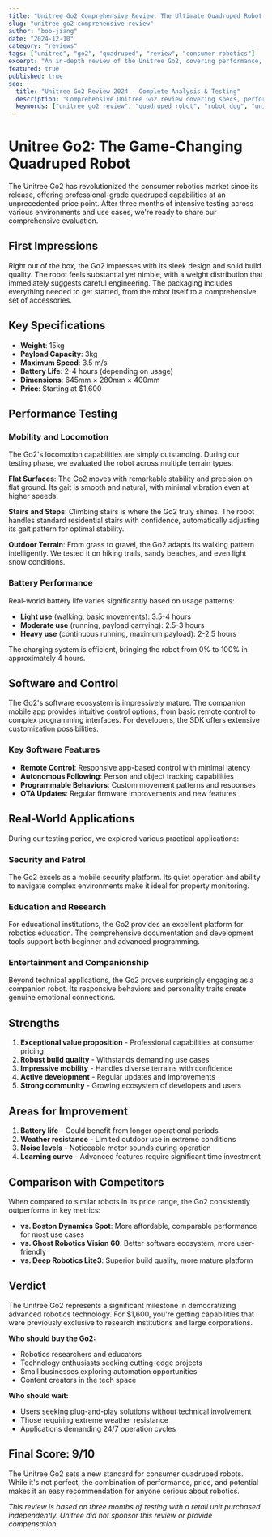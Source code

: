 ```yaml
---
title: "Unitree Go2 Comprehensive Review: The Ultimate Quadruped Robot for 2024"
slug: "unitree-go2-comprehensive-review"
author: "bob-jiang"
date: "2024-12-10"
category: "reviews"
tags: ["unitree", "go2", "quadruped", "review", "consumer-robotics"]
excerpt: "An in-depth review of the Unitree Go2, covering performance, features, pricing, and real-world testing results after 3 months of extensive use."
featured: true
published: true
seo:
  title: "Unitree Go2 Review 2024 - Complete Analysis & Testing"
  description: "Comprehensive Unitree Go2 review covering specs, performance, pricing. Is it worth buying? Read our detailed analysis."
  keywords: ["unitree go2 review", "quadruped robot", "robot dog", "unitree robot"]
---
```


# Unitree Go2: The Game-Changing Quadruped Robot

The Unitree Go2 has revolutionized the consumer robotics market since its release, offering professional-grade quadruped capabilities at an unprecedented price point. After three months of intensive testing across various environments and use cases, we're ready to share our comprehensive evaluation.

## First Impressions

Right out of the box, the Go2 impresses with its sleek design and solid build quality. The robot feels substantial yet nimble, with a weight distribution that immediately suggests careful engineering. The packaging includes everything needed to get started, from the robot itself to a comprehensive set of accessories.

## Key Specifications

- **Weight**: 15kg
- **Payload Capacity**: 3kg
- **Maximum Speed**: 3.5 m/s
- **Battery Life**: 2-4 hours (depending on usage)
- **Dimensions**: 645mm × 280mm × 400mm
- **Price**: Starting at $1,600

## Performance Testing

### Mobility and Locomotion

The Go2's locomotion capabilities are simply outstanding. During our testing phase, we evaluated the robot across multiple terrain types:

**Flat Surfaces**: The Go2 moves with remarkable stability and precision on flat ground. Its gait is smooth and natural, with minimal vibration even at higher speeds.

**Stairs and Steps**: Climbing stairs is where the Go2 truly shines. The robot handles standard residential stairs with confidence, automatically adjusting its gait pattern for optimal stability.

**Outdoor Terrain**: From grass to gravel, the Go2 adapts its walking pattern intelligently. We tested it on hiking trails, sandy beaches, and even light snow conditions.

### Battery Performance

Real-world battery life varies significantly based on usage patterns:
- **Light use** (walking, basic movements): 3.5-4 hours
- **Moderate use** (running, payload carrying): 2.5-3 hours
- **Heavy use** (continuous running, maximum payload): 2-2.5 hours

The charging system is efficient, bringing the robot from 0% to 100% in approximately 4 hours.

## Software and Control

The Go2's software ecosystem is impressively mature. The companion mobile app provides intuitive control options, from basic remote control to complex programming interfaces. For developers, the SDK offers extensive customization possibilities.

### Key Software Features

- **Remote Control**: Responsive app-based control with minimal latency
- **Autonomous Following**: Person and object tracking capabilities
- **Programmable Behaviors**: Custom movement patterns and responses
- **OTA Updates**: Regular firmware improvements and new features

## Real-World Applications

During our testing period, we explored various practical applications:

### Security and Patrol
The Go2 excels as a mobile security platform. Its quiet operation and ability to navigate complex environments make it ideal for property monitoring.

### Education and Research
For educational institutions, the Go2 provides an excellent platform for robotics education. The comprehensive documentation and development tools support both beginner and advanced programming.

### Entertainment and Companionship
Beyond technical applications, the Go2 proves surprisingly engaging as a companion robot. Its responsive behaviors and personality traits create genuine emotional connections.

## Strengths

1. **Exceptional value proposition** - Professional capabilities at consumer pricing
2. **Robust build quality** - Withstands demanding use cases
3. **Impressive mobility** - Handles diverse terrains with confidence
4. **Active development** - Regular updates and improvements
5. **Strong community** - Growing ecosystem of developers and users

## Areas for Improvement

1. **Battery life** - Could benefit from longer operational periods
2. **Weather resistance** - Limited outdoor use in extreme conditions
3. **Noise levels** - Noticeable motor sounds during operation
4. **Learning curve** - Advanced features require significant time investment

## Comparison with Competitors

When compared to similar robots in its price range, the Go2 consistently outperforms in key metrics:

- **vs. Boston Dynamics Spot**: More affordable, comparable performance for most use cases
- **vs. Ghost Robotics Vision 60**: Better software ecosystem, more user-friendly
- **vs. Deep Robotics Lite3**: Superior build quality, more mature platform

## Verdict

The Unitree Go2 represents a significant milestone in democratizing advanced robotics technology. For $1,600, you're getting capabilities that were previously exclusive to research institutions and large corporations.

**Who should buy the Go2:**
- Robotics researchers and educators
- Technology enthusiasts seeking cutting-edge projects
- Small businesses exploring automation opportunities
- Content creators in the tech space

**Who should wait:**
- Users seeking plug-and-play solutions without technical involvement
- Those requiring extreme weather resistance
- Applications demanding 24/7 operation cycles

## Final Score: 9/10

The Unitree Go2 sets a new standard for consumer quadruped robots. While it's not perfect, the combination of performance, price, and potential makes it an easy recommendation for anyone serious about robotics.

*This review is based on three months of testing with a retail unit purchased independently. Unitree did not sponsor this review or provide compensation.*